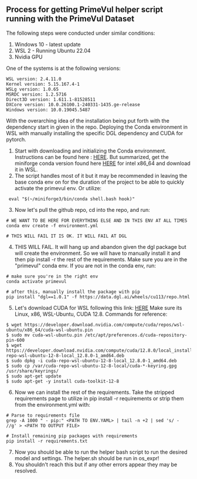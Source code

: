 
## Process for getting PrimeVul helper script running with the PrimeVul Dataset

The following steps were conducted under similar conditions:
1. Windows 10 - latest update
2. WSL 2 - Running Ubuntu 22.04
3. Nvidia GPU

One of the systems is at the following versions:

```
WSL version: 2.4.11.0
Kernel version: 5.15.167.4-1
WSLg version: 1.0.65
MSRDC version: 1.2.5716
Direct3D version: 1.611.1-81528511
DXCore version: 10.0.26100.1-240331-1435.ge-release
Windows version: 10.0.19045.5487
```

With the overarching idea of the installation being put forth with the dependency start in given in the repo. Deploying the Conda environment in WSL with manually installing the specific DGL dependency and CUDA for pytorch.

1. Start with downloading and initializing the Conda environment. Instructions can be found here : [HERE](https://docs.conda.io/projects/conda/en/stable/user-guide/install/linux.html). But summarized, get the miniforge conda version found here [HERE](https://conda-forge.org/download/) for intel x86_64 and download it in WSL.
2. The script handles most of it but it may be recommended in leaving the base conda env on for the duration of the project to be able to quickly activate the primevul env. Or utilize:
```
 eval "$(~/miniforge3/bin/conda shell.bash hook)"

```
3. Now let's pull the github repo, cd into the repo, and run:
```
# WE WANT TO BE HERE FOR EVERYTHING ELSE AND IN THIS ENV AT ALL TIMES
conda env create -f environment.yml

# THIS WILL FAIL IT IS OK. IT WILL FAIL AT DGL
```
4. THIS WILL FAIL. It will hang up and abandon given the dgl package but will create the environment. So we will have to manually install it and then pip install -r the rest of the requirements. Make sure you are in the "primevul" conda env. If you are not in the conda env, run: 
```
# make sure you're in the right env
conda activate primevul

# after this, manually install the package with pip
pip install "dgl==1.0.1" -f https://data.dgl.ai/wheels/cu113/repo.html
```
5.  Let's download CUDA for WSL following this link: [HERE](https://developer.nvidia.com/cuda-downloads?target_os=Linux&target_arch=x86_64&Distribution=WSL-Ubuntu&target_version=2.0&target_type=deb_local) Make sure its Linux, x86, WSL-Ubuntu, CUDA 12.8. Commands for reference:
```
$ wget https://developer.download.nvidia.com/compute/cuda/repos/wsl-ubuntu/x86_64/cuda-wsl-ubuntu.pin
$ sudo mv cuda-wsl-ubuntu.pin /etc/apt/preferences.d/cuda-repository-pin-600
$ wget https://developer.download.nvidia.com/compute/cuda/12.8.0/local_installers/cuda-repo-wsl-ubuntu-12-8-local_12.8.0-1_amd64.deb
$ sudo dpkg -i cuda-repo-wsl-ubuntu-12-8-local_12.8.0-1_amd64.deb
$ sudo cp /var/cuda-repo-wsl-ubuntu-12-8-local/cuda-*-keyring.gpg /usr/share/keyrings/
$ sudo apt-get update
$ sudo apt-get -y install cuda-toolkit-12-8
```
6. Now we can install the rest of the requirements. Take the stripped requirements page to utilize in pip install -r requirements or strip them from the environment.yml with:
```
# Parse to requirements file
grep -A 1000 " - pip:" <PATH TO ENV.YAML> | tail -n +2 | sed 's/ - //g' > <PATH TO OUTPUT FILE>

# Install remaining pip packages with requirements 
pip install -r requirements.txt
```
7. Now you should be able to run the helper bash script to run the desired model and settings. The helper.sh should be run in os_expr!
8.  You shouldn't reach this but if any other errors appear they may be resolved.
